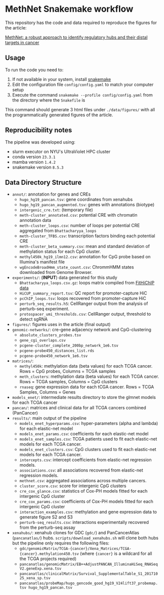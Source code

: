 # MethNet Snakemake workflow

This repository has the code and data required to reproduce the figures for the article:

[MethNet: a robust approach to identify regulatory hubs and their distal targets in cancer](https://doi.org/10.1101/2023.07.07.548142)

## Usage

To run the code you need to:

1. If not available in your system, install
   [snakemake](https://snakemake.readthedocs.io/en/stable/getting_started/installation.html)
2. Edit the configuration file `config/config.yaml` to match your computer setup
3. Execute the command `snakemake --profile config/config.yaml` from the directory where the `Snakefile` is

This command should generate 3 html files under `./data/figures/` with all the
programmatically generated figures of the article.

## Reproducibility notes

The pipeline was developed using:

- slurm executor on NYU's UltraViolet HPC cluster
- conda version `23.3.1`
- mamba version `1.4.2`
- snakemake version `8.5.3`

## Data Directory Structure

- `annot/`: annotation for genes and CREs
  + `hugo_hg19_pancan.tsv`: gene coordinates from xenahubs
  + `hugo_hg19_pancan_augmented.tsv`: genes with annotations (biotype)
  + `intergenic_cre.txt`: (temporary file)
  + `meth-cluster_annotated.csv`: potential CRE with chromatin annotation data
  + `meth-cluster_loops.csv`: number of loops per potential CRE aggregated from `Bhattacharyya_loops`
  + `meth-cluster_TFBS.csv`: transcription factors binding each potential CRE
  + `meth-cluster_beta_summary.csv`: mean and standard deviation of methylation status for each CpG cluster.
  + `methyl450k_hg19_ilmn12.csv`: annotation for CpG probe based on Illumina's manifest file
  + `wgEncodeBroadHmm_state_count.csv`: ChrommHMM states downloaded from Genome Browser.
- `experiments/`: (**INPUT**) data generated for this study
  + `Bhattacharyya_loops.csv.gz`: loops matrix compiled from [FitHiChIP data](https://doi.org/10.1038/s41467-019-11950-y)
  + `HiCUP_summary_report.tsv`: QC report for promoter-capture HiC
  + `pcChIP_loops.tsv`: loops recovered from promoter-capture HiC
  + `perturb_seq_results.h5`: CellRanger output from the analysis of perturb-seq experiment.
  + `protospacer_umi_thresholds.csv`: CellRanger output, threshold to detect sgRNA
- `figures/`: figures uses in the article (final output)
- `genomic-networks/`: cre-gene adjacency network and CpG-clustering
  + `absolute_clusters_probes.tsv`
  + `gene_cgi_overlaps.csv`
  + `pcgene-cluster_complete_200bp_network_1e6.tsv`
  + `pcgene-probe450_distances_list.rds`
  + `pcgene-probe450_network_1e6.tsv`
- `matrices/`:
  + `methyl450k`: methylation data (beta values) for each TCGA cancer. Rows = CpG probes, Columns = TCGA samples
  + `meth_clusters`: methylation data (beta values) for each TCGA cancer. Rows = TCGA samples, Columns = CpG clusters
  + `rnaseq`: gene expression data for each tCGA cancer. Rows = TCGA Samples, Columns = Genes
- `models_enet/`: intermediate results directory to store the glmnet models for each TCGA cancer
- `pancan/`: matrices and clinical data for all TCGA cancers combined (PanCancer)
- `results/`: main output of the pipeline
  + `models_enet_hyperparams.csv`: hyper-parameters (alpha and lambda) for each elastic-net model
  + `models_enet_params.csv`: coefficients for each elastic-net model
  + `models_enet_samples.csv`: TCGA patients used to fit each elastic-net models for each TCGA cancer.
  + `models_enet_clusters.csv`: CpG clusters used to fit each elastic-net models for each TCGA cancer.
  + `intercepts.csv`: intercept coefficients from elastic-net regression models.
  + `associations.csv`: all associations recovered from elastic-net regression models.
  + `methnet.csv`: aggregated associations across multiple cancers.
  + `cluster_score.csv`: score for intergenic CpG clusters
  + `cre_cox_glance.csv`: statistics of Cox-PH models fitted for each intergenic CpG cluster
  + `cre_cox_params.csv`: coefficients of Cox-PH models fitted for each intergenic CpG cluster
  + `interaction_examples.csv`: methylation and gene expression data to generate figure S2 and S3
  + `perturb-seq_results.csv`: interactions experimentally recovered from the perturb-seq assay
- `xenahubs/`: xenahub clones for GDC (`gdc/`) and PanCancerAtlas (`pancanatlas/`) hubs.
  `scripts/download_xenahubs.sh` will clone both hubs but the pipeline only requires the following files:
  + `gdc/genomicMatrix/TCGA-{cancer}/Xena_Matrices/TCGA-{cancer}.methylation450.tsv` (where `{cancer}` is a wildcard for all the TCGA projects required)
  + `pancanatlas/genomicMatrix/EB++AdjustPANCAN_IlluminaHiSeq_RNASeqV2.geneExp.xena.tsv`
  + `pancanatlas/clinicalMatrix/Survival_SupplementalTable_S1_20171025_xena_sp.tsv`
  + `pancanatlas/probeMap/hugo_gencode_good_hg19_V24lift37_probemap.tsv hugo_hg19_pancan.tsv`
